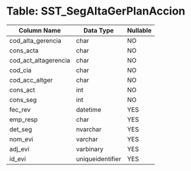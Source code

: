 # Table: SST_SegAltaGerPlanAccion

| Column Name | Data Type | Nullable |
|-------------|-----------|----------|
| cod_alta_gerencia | char | NO |
| cons_acta | char | NO |
| cod_act_altagerencia | char | NO |
| cod_cia | char | NO |
| cod_acc_altger | char | NO |
| cons_act | int | NO |
| cons_seg | int | NO |
| fec_rev | datetime | YES |
| emp_resp | char | YES |
| det_seg | nvarchar | YES |
| nom_evi | varchar | YES |
| adj_evi | varbinary | YES |
| id_evi | uniqueidentifier | YES |
